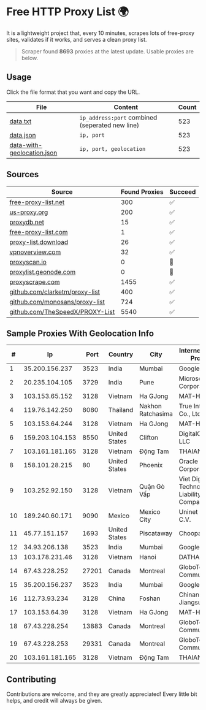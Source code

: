 
# Free HTTP Proxy List 🌍

It is a lightweight project that, every 10 minutes, scrapes lots of free-proxy sites, validates if it works, and serves a clean proxy list.


> Scraper found **8693** proxies at the latest update. Usable proxies are below.

## Usage

Click the file format that you want and copy the URL.


|File|Content|Count|
|----|-------|-----|
|[data.txt](https://raw.githubusercontent.com/themiralay/Proxy-List-World/master/data.txt)|`ip_address:port` combined (seperated new line)|523|
|[data.json](https://raw.githubusercontent.com/themiralay/Proxy-List-World/master/data.json)|`ip, port`|523|
|[data-with-geolocation.json](https://raw.githubusercontent.com/themiralay/Proxy-List-World/master/data-with-geolocation.json)|`ip, port, geolocation`|523|

## Sources

|Source|Found Proxies|Succeed|
|------|-------------|-------|
|[free-proxy-list.net](https://free-proxy-list.net)|300|✅|
|[us-proxy.org](https://www.us-proxy.org)|200|✅|
|[proxydb.net](http://proxydb.net)|15|✅|
|[free-proxy-list.com](https://free-proxy-list.com/?page=&port=&type%5B%5D=http&type%5B%5D=https&up_time=0&search=Search)|1|✅|
|[proxy-list.download](https://www.proxy-list.download/HTTP)|26|✅|
|[vpnoverview.com](https://vpnoverview.com/privacy/anonymous-browsing/free-proxy-servers)|32|✅|
|[proxyscan.io](https://www.proxyscan.io)|0|🚫|
|[proxylist.geonode.com](https://proxylist.geonode.com/api/proxy-list?limit=300&page=1&sort_by=lastChecked&sort_type=desc&protocols=http,https)|0|🚫|
|[proxyscrape.com](https://api.proxyscrape.com/v2/?request=displayproxies&protocol=http&timeout=10000&country=all&ssl=all&anonymity=all)|1455|✅|
|[github.com/clarketm/proxy-list](https://raw.githubusercontent.com/clarketm/proxy-list/master/proxy-list-raw.txt)|400|✅|
|[github.com/monosans/proxy-list](https://raw.githubusercontent.com/monosans/proxy-list/main/proxies/http.txt)|724|✅|
|[github.com/TheSpeedX/PROXY-List](https://raw.githubusercontent.com/TheSpeedX/PROXY-List/master/http.txt)|5540|✅|


## Sample Proxies With Geolocation Info

|#|Ip|Port|Country|City|Internet Service Provider|
|-|--|----|-------|----|-------------------------|
|1|35.200.156.237|3523|India|Mumbai|Google LLC|
|2|20.235.104.105|3729|India|Pune|Microsoft Corporation|
|3|103.153.65.152|3128|Vietnam|Ha GJong|MAT-HN|
|4|119.76.142.250|8080|Thailand|Nakhon Ratchasima|True Internet Co., Ltd.|
|5|103.153.64.244|3128|Vietnam|Ha GJong|MAT-HN|
|6|159.203.104.153|8550|United States|Clifton|DigitalOcean, LLC|
|7|103.161.181.165|3128|Vietnam|Động Tam|THAIAN|
|8|158.101.28.215|80|United States|Phoenix|Oracle Corporation|
|9|103.252.92.150|3128|Vietnam|Quận Gò Vấp|Viet Digital Technology Liability Company|
|10|189.240.60.171|9090|Mexico|Mexico City|Uninet S.A. de C.V.|
|11|45.77.151.157|1693|United States|Piscataway|Choopa|
|12|34.93.206.138|3523|India|Mumbai|Google LLC|
|13|103.178.231.46|3128|Vietnam|Hanoi|DATHANH|
|14|67.43.228.252|27201|Canada|Montreal|GloboTech Communications|
|15|35.200.156.237|3523|India|Mumbai|Google LLC|
|16|112.73.93.234|3128|China|Foshan|Chinanet Jiangsu|
|17|103.153.64.39|3128|Vietnam|Ha GJong|MAT-HN|
|18|67.43.228.254|13883|Canada|Montreal|GloboTech Communications|
|19|67.43.228.253|29331|Canada|Montreal|GloboTech Communications|
|20|103.161.181.165|3128|Vietnam|Động Tam|THAIAN|



## Contributing

Contributions are welcome, and they are greatly appreciated! Every
little bit helps, and credit will always be given.

